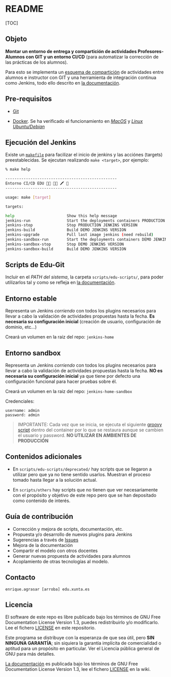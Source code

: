 # README

[TOC]

## Objeto

**Montar un entorno de entrega y compartición de actividades Profesores-Alumnos con GIT y un entorno CI/CD** (para automatizar la corrección de las prácticas de los alumnos).

Para esto se implementa un [esquema de compartición](wiki/Git-0-RecepcionActividadesGit.md) de actividades entre alumnos e instructor con GIT y una herramienta de integración continua como Jenkins, todo ello descrito en [la documentación](wiki/Home.md).

## Pre-requisitos

* [Git](https://git-scm.com)

* [Docker](https://docs.docker.com/get-docker/). Se ha verificado el funcionamiento en [*MacOS*](https://www.docker.com/products/docker-desktop) y [*Linux Ubuntu/Debian*](https://docs.docker.com/install/linux/docker-ce/debian/)

## Ejecución del Jenkins

Existe un [`makefile`](Makefile) para facilizar el inicio de jenkins y las acciónes (targets) preestablecidas. Se ejecutan realizando `make <target>`, por ejemplo:

```bash
% make help  

-------------------------------------------------
Entorno CI/CD EDU 👩‍🏫 👨‍🏫 🖍 📝 
-------------------------------------------------

usage: make [target]

targets:

help                       Show this help message
jenkins-run                Start the deployments containers PRODUCTION JENKINS VERSION (Detached)
jenkins-stop               Stop PRODUCTION JENKINS VERSION
jenkins-build              Build DEMO JENKINS VERSION
jenkins-upgrade            Pull last image jenkins (need rebuild)
jenkins-sandbox-run        Start the deployments containers DEMO JENKINS VERSION (Detached)
jenkins-sandbox-stop       Stop DEMO JENKINS VERSION
jenkins-sandbox-build      Build DEMO JENKINS VERSION

```

## Scripts de Edu-Git

Incluir en el *PATH del sistema*, la carpeta `scripts/edu-scripts/`, para poder utilizarlos tal y como se refleja en [la documentación](wiki/Home.md).

## Entorno estable

Representa un Jenkins *corriendo* con todos los plugins necesarios para llevar a cabo la validación de actividades propuestas hasta la fecha. **Es necesaria su configuración inicial** (creación de usuario, configuración de dominio, etc...)

Creará un volumen en la raiz del repo: `jenkins-home`

## Entorno sandbox

Representa un Jenkins *corriendo* con todos los plugins necesarios para llevar a cabo la validación de actividades propuestas hasta la fecha. **NO es necesaria su configuración inicial** ya que tiene por defecto una configuración funcional para hacer pruebas sobre él.

Creará un volumen en la raiz del repo: `jenkins-home-sandbox`

Credenciales:

	username: admin
	password: admin

> IMPORTANTE: Cada vez que se inicia, se ejecuta el siguiente [groovy script](jenkins/jenkinsMyImage-sandbox/security.groovy) dentro del container por lo que se restaura aunque se cambien el usuario y password. **NO UTILIZAR EN AMBIENTES DE PRODUCCIÓN**

## Contenidos adicionales

* En `scripts/edu-scripts/deprecated/` hay scripts que se llegaron a utilizar pero que ya no tiene sentido usarlos. Muestran el proceso tomado hasta llegar a la solución actual.

* En `scripts/others` hay scripts que no tienen que ver necesariamente con el propósito y objetivo de este repo pero que se han depositado como contenido de interés.


## Guía de contribución

* Corrección y mejora de scripts, documentación, etc.
* Propuesta y/o desarrollo de nuevos plugins para Jenkins
* Sugerencias a través de [Issues](https://bitbucket.org/eduxunta/edu-devops-environment/issues)
* Mejora de la documentación
* Compartir el modelo con otros docentes
* Generar nuevas propuesta de actividades para alumnos
* Acoplamiento de otras tecnologías al modelo.

## Contacto

`enrique.agrasar [arroba] edu.xunta.es`

## Licencia

El software de este repo es libre publicado bajo los términos de GNU Free Documentation License Version 1.3, puedes redistribuirlo y/o modificarlo. Lee el fichero [LICENSE](LICENSE) en este repositorio.

Este programa se distribuye con la esperanza de que sea útil, pero **SIN NINGUNA GARANTÍA**; sin siquiera la garantía implícita de comercialidad o aptitud para un propósito en particular. Ver el Licencia pública general de GNU para más detalles.

[La documentación](wiki/Home.md) es publicada bajo los términos de GNU Free Documentation License Version 1.3, lee el fichero [LICENSE](wiki/LICENSE) en la wiki.